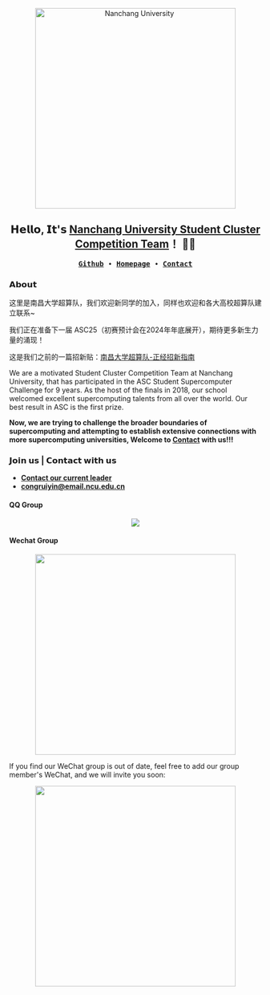 <p align="center">
    <img alt="Nanchang University" src="https://cdnjson.com/images/2023/08/11/NCUSCC.png" height="400">
</p>

<h2 align="center"> 𝗛𝗲𝗹𝗹𝗼, 𝗜𝘁'𝘀 <a href="https://ncuscc.github.io/">Nanchang University Student Cluster Competition Team</a>！ 👨‍💻 </h2>

<p align="center">
  <samp>
    <a href="https://github.com/NCUSCC"><b>Github</b></a> ∙ 
    <a href="https://ncuscc.github.io/"><b>Homepage</b></a> ∙
      <a href="https://ncuscc.github.io/Contact"><b>Contact</b></a> 
  </samp>
</p>

### 𝗔𝗯𝗼𝘂𝘁

这里是南昌大学超算队，我们欢迎新同学的加入，同样也欢迎和各大高校超算队建立联系~

我们正在准备下一届 ASC25（初赛预计会在2024年年底展开），期待更多新生力量的涌现！

这是我们之前的一篇招新贴：[南昌大学超算队-正经招新指南](https://zhuanlan.zhihu.com/p/628849152)

We are a motivated Student Cluster Competition Team at Nanchang University, that has participated in the ASC Student Supercomputer Challenge for 9 years. As the host of the finals in 2018, our school welcomed excellent supercomputing talents from all over the world. Our best result in ASC is the first prize.

**Now, we are trying to challenge the broader boundaries of supercomputing and attempting to establish extensive connections with more supercomputing universities, Welcome to [Contact](https://ncuscc.github.io/Contact) with us!!!**

### 𝗝𝗼𝗶𝗻 𝘂𝘀 | 𝗖𝗼𝗻𝘁𝗮𝗰𝘁 𝘄𝗶𝘁𝗵 𝘂𝘀

<!--[**Official Email**](mailto:hpc@ncuscc.tech) -->
- [**Contact our current leader**](mailto:weihan-yi-teapo1de@email.ncu.edu.cn)
- [**congruiyin@email.ncu.edu.cn**](mailto:congruiyin@email.ncu.edu.cn)
#### QQ Group
<div align=center><img src="https://github-production-user-asset-6210df.s3.amazonaws.com/88324880/238270227-a13ca42b-9eb0-4111-9cc3-3870cd149600.png"></div>

#### Wechat Group
<div align=center><img src="https://github.com/NCUSCC/.github/assets/88324880/8f8b9146-2dbb-4d3e-9861-3d1565abaa17" height="400"></div>

If you find our WeChat group is out of date, feel free to add our group member's WeChat, and we will invite you soon:
<div align=center><img src="https://github.com/NCUSCC/.github/assets/121592812/3a2c2f6c-c6e0-4dca-a76c-2f5d4d3a720a" height="400"></div>
<!-- div align=center><img src="https://github.com/NCUSCC/.github/assets/88324880/b6dc34e3-01bc-42f3-8643-a61d4c6507ed" height="400"></div>  -->



